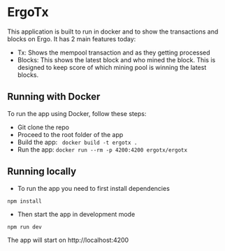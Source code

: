 # ErgoTx

This application is built to run in docker and to show the transactions and blocks on Ergo.
It has 2 main features today:

* Tx: Shows the mempool transaction and as they getting processed
* Blocks: This shows the latest block and who mined the block. This is designed to keep score of which mining pool is winning the latest blocks.




## Running with Docker

To run the app using Docker, follow these steps:

 - Git clone the repo
 - Proceed to the root folder of the app
 - Build the app:
    ` docker build -t ergotx .`
 -  Run the app:
    `docker run --rm -p 4200:4200 ergotx/ergotx`

## Running locally 

- To run the app you need to first install dependencies

`npm install`

- Then start the app in development mode

`npm run dev`

The app will start on http://localhost:4200

